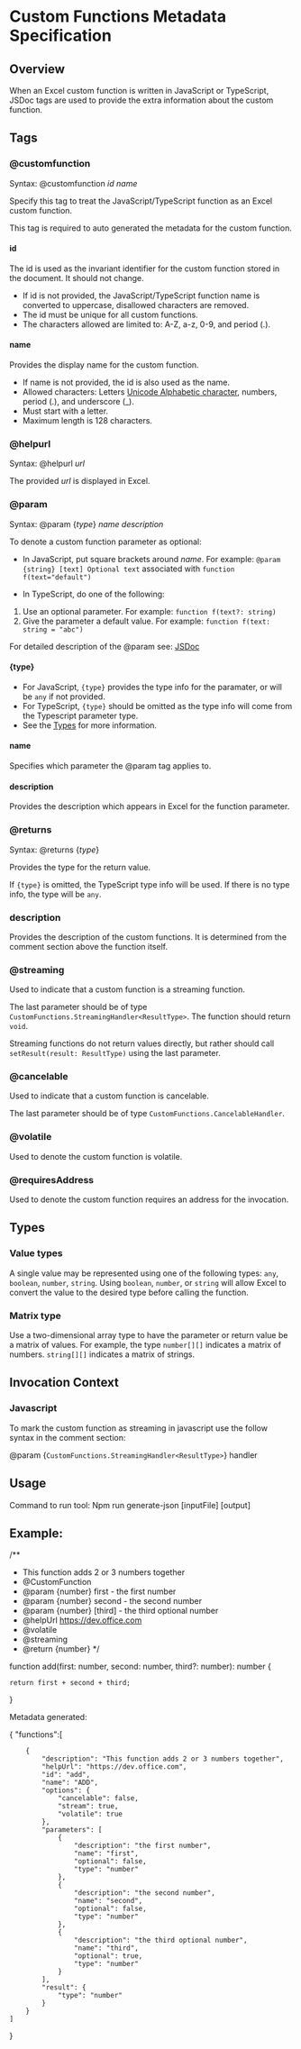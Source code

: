 # Custom Functions Metadata Specification

## Overview

When an Excel custom function is written in JavaScript or TypeScript, JSDoc tags are used to provide the extra information about the custom function. 

## Tags

### @customfunction

Syntax: @customfunction _id_ _name_

Specify this tag to treat the JavaScript/TypeScript function as an Excel custom function.

This tag is required to auto generated the metadata for the custom function.

#### id 

The id is used as the invariant identifier for the custom function stored in the document. It should not change.

* If id is not provided, the JavaScript/TypeScript function name is converted to uppercase, disallowed characters are removed.
* The id must be unique for all custom functions.
* The characters allowed are limited to: A-Z, a-z, 0-9, and period (.).

#### name

Provides the display name for the custom function. 

* If name is not provided, the id is also used as the name.
* Allowed characters: Letters [Unicode Alphabetic character](https://www.unicode.org/reports/tr44/tr44-22.html#Alphabetic), numbers, period (.), and underscore (\_).
* Must start with a letter.
* Maximum length is 128 characters.

### @helpurl

Syntax: @helpurl _url_

The provided _url_ is displayed in Excel.

### @param

Syntax: @param {_type_} _name_ _description_

To denote a custom function parameter as optional:
* In JavaScript, put square brackets around _name_. For example: `@param {string} [text] Optional text` associated with `function f(text="default")`

* In TypeScript, do one of the following:
1. Use an optional parameter. For example: `function f(text?: string)`
2. Give the parameter a default value. For example: `function f(text: string = "abc")`

For detailed description of the @param see: [JSDoc](http://usejsdoc.org/tags-param.html)

#### {type}

* For JavaScript, `{type}` provides the type info for the paramater, or will be `any` if not provided.
* For TypeScript, `{type}` should be omitted as the type info will come from the Typescript parameter type.
* See the [Types](##types) for more information.

#### name

Specifies which parameter the @param tag applies to.

#### description

Provides the description which appears in Excel for the function parameter.

### @returns

Syntax: @returns {_type_}

Provides the type for the return value.

If `{type}` is omitted, the TypeScript type info will be used. If there is no type info, the type will be `any`.

### description

Provides the description of the custom functions. It is determined from the comment section above the function itself.

### @streaming

Used to indicate that a custom function is a streaming function. 

The last parameter should be of type `CustomFunctions.StreamingHandler<ResultType>`.
The function should return `void`.

Streaming functions do not return values directly, but rather should call `setResult(result: ResultType)` using the last parameter.

### @cancelable

Used to indicate that a custom function is cancelable.

The last parameter should be of type `CustomFunctions.CancelableHandler`.

### @volatile

Used to denote the custom function is volatile.

### @requiresAddress

Used to denote the custom function requires an address for the invocation.

## Types

### Value types

A single value may be represented using one of the following types: `any`, `boolean`, `number`, `string`.
Using `boolean`, `number`, or `string` will allow Excel to convert the value to the desired type before calling the function. 

### Matrix type

Use a two-dimensional array type to have the parameter or return value be a matrix of values. For example, the type `number[][]` indicates a matrix of numbers. `string[][]` indicates a matrix of strings.

## Invocation Context

### Javascript

To mark the custom function as streaming in javascript use the follow syntax in the comment section:
 
 @param {`CustomFunctions.StreamingHandler<ResultType>`} handler


## Usage

Command to run tool:
Npm run generate-json [inputFile] [output]

## Example:

/**
 * This function adds 2 or 3 numbers together
 * @CustomFunction
 * @param {number} first - the first number
 * @param {number} second - the second number
 * @param {number} [third] - the third optional number
 * @helpUrl https://dev.office.com
 * @volatile
 * @streaming
 * @return {number}
  */

function add(first: number, second: number, third?: number): number
{

    return first + second + third;

}

Metadata generated:

{
    "functions":[
        
        {
            "description": "This function adds 2 or 3 numbers together",
            "helpUrl": "https://dev.office.com",
            "id": "add",
            "name": "ADD",
            "options": {
                "cancelable": false,
                "stream": true,
                "volatile": true
            },
            "parameters": [
                {
                    "description": "the first number",
                    "name": "first",
                    "optional": false,
                    "type": "number"
                },
                {
                    "description": "the second number",
                    "name": "second",
                    "optional": false,
                    "type": "number"
                },
                {
                    "description": "the third optional number",
                    "name": "third",
                    "optional": true,
                    "type": "number"
                }
            ],
            "result": {
                "type": "number"
            }
        }
    ]
}
